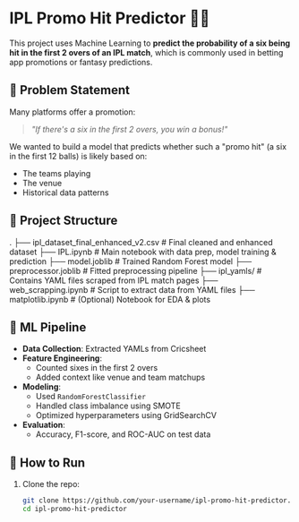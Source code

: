 # IPL Promo Hit Predictor 🎯🏏

This project uses Machine Learning to **predict the probability of a six being hit in the first 2 overs of an IPL match**, which is commonly used in betting app promotions or fantasy predictions.

## 📌 Problem Statement

Many platforms offer a promotion:  
> *"If there's a six in the first 2 overs, you win a bonus!"*

We wanted to build a model that predicts whether such a "promo hit" (a six in the first 12 balls) is likely based on:
- The teams playing
- The venue
- Historical data patterns

## 📂 Project Structure
. ├── ipl_dataset_final_enhanced_v2.csv # Final cleaned and enhanced dataset ├── IPL.ipynb # Main notebook with data prep, model training & prediction ├── model.joblib # Trained Random Forest model ├── preprocessor.joblib # Fitted preprocessing pipeline ├── ipl_yamls/ # Contains YAML files scraped from IPL match pages ├── web_scrapping.ipynb # Script to extract data from YAML files ├── matplotlib.ipynb # (Optional) Notebook for EDA & plots


## 🧠 ML Pipeline

- **Data Collection**: Extracted YAMLs from Cricsheet
- **Feature Engineering**:
  - Counted sixes in the first 2 overs
  - Added context like venue and team matchups
- **Modeling**:
  - Used `RandomForestClassifier`
  - Handled class imbalance using SMOTE
  - Optimized hyperparameters using GridSearchCV
- **Evaluation**:
  - Accuracy, F1-score, and ROC-AUC on test data

## 🚀 How to Run

1. Clone the repo:
   ```bash
   git clone https://github.com/your-username/ipl-promo-hit-predictor.git
   cd ipl-promo-hit-predictor
